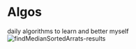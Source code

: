 # Algos
daily algorithms to learn and better myself
![findMedianSortedArrats-results](https://github.com/Jaypa92/Algos/assets/96949038/7e3836d5-2e07-4997-bb7e-1e1873ce7817)
